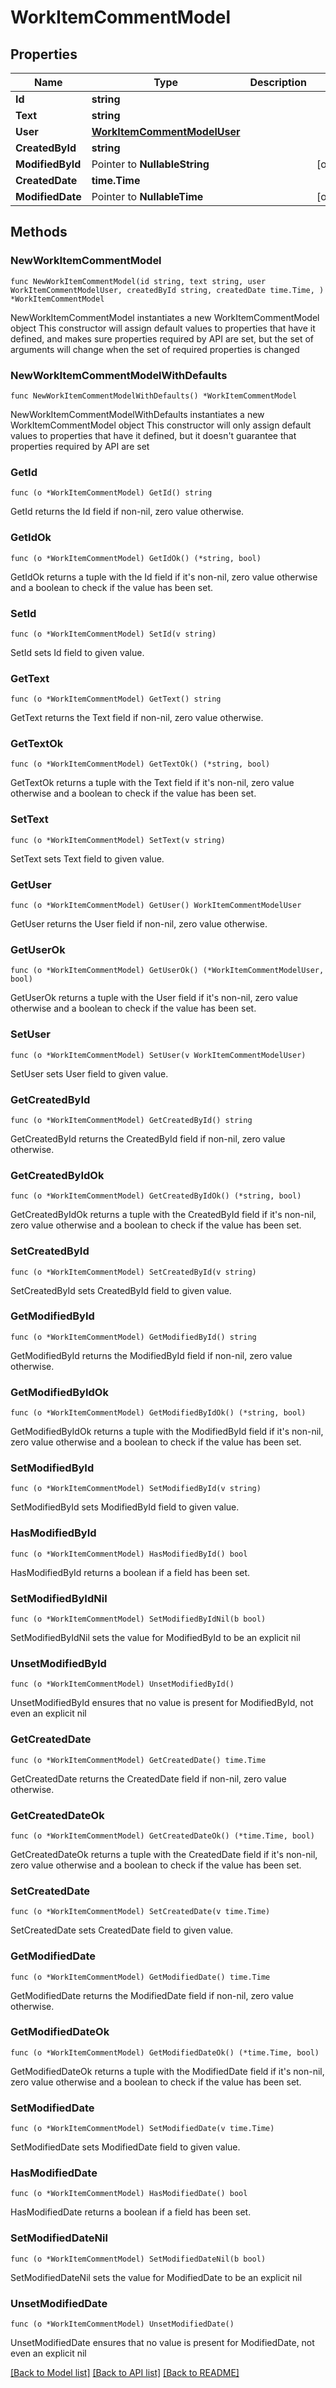 # WorkItemCommentModel

## Properties

Name | Type | Description | Notes
------------ | ------------- | ------------- | -------------
**Id** | **string** |  | 
**Text** | **string** |  | 
**User** | [**WorkItemCommentModelUser**](WorkItemCommentModelUser.md) |  | 
**CreatedById** | **string** |  | 
**ModifiedById** | Pointer to **NullableString** |  | [optional] 
**CreatedDate** | **time.Time** |  | 
**ModifiedDate** | Pointer to **NullableTime** |  | [optional] 

## Methods

### NewWorkItemCommentModel

`func NewWorkItemCommentModel(id string, text string, user WorkItemCommentModelUser, createdById string, createdDate time.Time, ) *WorkItemCommentModel`

NewWorkItemCommentModel instantiates a new WorkItemCommentModel object
This constructor will assign default values to properties that have it defined,
and makes sure properties required by API are set, but the set of arguments
will change when the set of required properties is changed

### NewWorkItemCommentModelWithDefaults

`func NewWorkItemCommentModelWithDefaults() *WorkItemCommentModel`

NewWorkItemCommentModelWithDefaults instantiates a new WorkItemCommentModel object
This constructor will only assign default values to properties that have it defined,
but it doesn't guarantee that properties required by API are set

### GetId

`func (o *WorkItemCommentModel) GetId() string`

GetId returns the Id field if non-nil, zero value otherwise.

### GetIdOk

`func (o *WorkItemCommentModel) GetIdOk() (*string, bool)`

GetIdOk returns a tuple with the Id field if it's non-nil, zero value otherwise
and a boolean to check if the value has been set.

### SetId

`func (o *WorkItemCommentModel) SetId(v string)`

SetId sets Id field to given value.


### GetText

`func (o *WorkItemCommentModel) GetText() string`

GetText returns the Text field if non-nil, zero value otherwise.

### GetTextOk

`func (o *WorkItemCommentModel) GetTextOk() (*string, bool)`

GetTextOk returns a tuple with the Text field if it's non-nil, zero value otherwise
and a boolean to check if the value has been set.

### SetText

`func (o *WorkItemCommentModel) SetText(v string)`

SetText sets Text field to given value.


### GetUser

`func (o *WorkItemCommentModel) GetUser() WorkItemCommentModelUser`

GetUser returns the User field if non-nil, zero value otherwise.

### GetUserOk

`func (o *WorkItemCommentModel) GetUserOk() (*WorkItemCommentModelUser, bool)`

GetUserOk returns a tuple with the User field if it's non-nil, zero value otherwise
and a boolean to check if the value has been set.

### SetUser

`func (o *WorkItemCommentModel) SetUser(v WorkItemCommentModelUser)`

SetUser sets User field to given value.


### GetCreatedById

`func (o *WorkItemCommentModel) GetCreatedById() string`

GetCreatedById returns the CreatedById field if non-nil, zero value otherwise.

### GetCreatedByIdOk

`func (o *WorkItemCommentModel) GetCreatedByIdOk() (*string, bool)`

GetCreatedByIdOk returns a tuple with the CreatedById field if it's non-nil, zero value otherwise
and a boolean to check if the value has been set.

### SetCreatedById

`func (o *WorkItemCommentModel) SetCreatedById(v string)`

SetCreatedById sets CreatedById field to given value.


### GetModifiedById

`func (o *WorkItemCommentModel) GetModifiedById() string`

GetModifiedById returns the ModifiedById field if non-nil, zero value otherwise.

### GetModifiedByIdOk

`func (o *WorkItemCommentModel) GetModifiedByIdOk() (*string, bool)`

GetModifiedByIdOk returns a tuple with the ModifiedById field if it's non-nil, zero value otherwise
and a boolean to check if the value has been set.

### SetModifiedById

`func (o *WorkItemCommentModel) SetModifiedById(v string)`

SetModifiedById sets ModifiedById field to given value.

### HasModifiedById

`func (o *WorkItemCommentModel) HasModifiedById() bool`

HasModifiedById returns a boolean if a field has been set.

### SetModifiedByIdNil

`func (o *WorkItemCommentModel) SetModifiedByIdNil(b bool)`

 SetModifiedByIdNil sets the value for ModifiedById to be an explicit nil

### UnsetModifiedById
`func (o *WorkItemCommentModel) UnsetModifiedById()`

UnsetModifiedById ensures that no value is present for ModifiedById, not even an explicit nil
### GetCreatedDate

`func (o *WorkItemCommentModel) GetCreatedDate() time.Time`

GetCreatedDate returns the CreatedDate field if non-nil, zero value otherwise.

### GetCreatedDateOk

`func (o *WorkItemCommentModel) GetCreatedDateOk() (*time.Time, bool)`

GetCreatedDateOk returns a tuple with the CreatedDate field if it's non-nil, zero value otherwise
and a boolean to check if the value has been set.

### SetCreatedDate

`func (o *WorkItemCommentModel) SetCreatedDate(v time.Time)`

SetCreatedDate sets CreatedDate field to given value.


### GetModifiedDate

`func (o *WorkItemCommentModel) GetModifiedDate() time.Time`

GetModifiedDate returns the ModifiedDate field if non-nil, zero value otherwise.

### GetModifiedDateOk

`func (o *WorkItemCommentModel) GetModifiedDateOk() (*time.Time, bool)`

GetModifiedDateOk returns a tuple with the ModifiedDate field if it's non-nil, zero value otherwise
and a boolean to check if the value has been set.

### SetModifiedDate

`func (o *WorkItemCommentModel) SetModifiedDate(v time.Time)`

SetModifiedDate sets ModifiedDate field to given value.

### HasModifiedDate

`func (o *WorkItemCommentModel) HasModifiedDate() bool`

HasModifiedDate returns a boolean if a field has been set.

### SetModifiedDateNil

`func (o *WorkItemCommentModel) SetModifiedDateNil(b bool)`

 SetModifiedDateNil sets the value for ModifiedDate to be an explicit nil

### UnsetModifiedDate
`func (o *WorkItemCommentModel) UnsetModifiedDate()`

UnsetModifiedDate ensures that no value is present for ModifiedDate, not even an explicit nil

[[Back to Model list]](../README.md#documentation-for-models) [[Back to API list]](../README.md#documentation-for-api-endpoints) [[Back to README]](../README.md)


